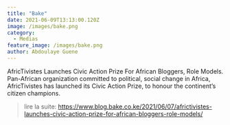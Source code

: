 ```yaml
---
title: "Bake"
date: 2021-06-09T13:13:00.120Z
image: /images/bake.png
category:
  - Medias
feature_image: /images/bake.png
author: Abdoulaye Guene
---
```

AfricTivistes Launches Civic Action Prize For African Bloggers, Role Models.
Pan-African organization committed to political, social change in Africa, AfricTivistes has launched its Civic Action Prize, to honour the continent’s citizen champions.
>lire la suite: https://www.blog.bake.co.ke/2021/06/07/africtivistes-launches-civic-action-prize-for-african-bloggers-role-models/